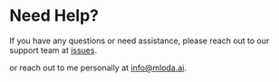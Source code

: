 # Need Help?

If you have any questions or need assistance, please reach out to our support team at [issues](https://github.com/TomKaltofen/mloda/issues).

or reach out to me personally at [info@mloda.ai](mailto:info@mloda.ai).